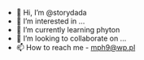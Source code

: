 - 👋 Hi, I’m @storydada
- 👀 I’m interested in ...
- 🌱 I’m currently learning phyton
- 💞️ I’m looking to collaborate on ...
- 📫 How to reach me - mph9@wp.pl

<!---
storydada/storydada is a ✨ special ✨ repository because its `README.md` (this file) appears on your GitHub profile.
You can click the Preview link to take a look at your changes.
--->
